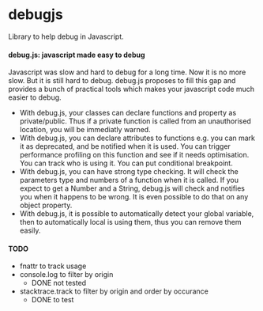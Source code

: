 debugjs
=======

Library to help debug in Javascript.


#### debug.js: javascript made easy to debug
Javascript was slow and hard to debug for a long time.
Now it is no more slow.
But it is still hard to debug. 
debug.js proposes to fill this gap
and provides a bunch of practical tools 
which makes your javascript code much easier to debug.

* With debug.js, your classes can declare functions and property as private/public.
Thus if a private function is called from an unauthorised location, you will 
be immediatly warned. 
* With debug.js, you can declare attributes to functions e.g.
you can mark it as deprecated, and 
be notified when it is used.
You can trigger performance profiling on this function and see if it needs optimisation.
You can track who is using it.
You can put conditional breakpoint.
* With debug.js, you can have strong type checking. 
It will check the parameters type and numbers of a function when it is called.
If you expect to get a Number and a String, debug.js will check and notifies
you when it happens to be wrong. 
It is even possible to do that on any object property.
* With debug.js, it is possible to automatically detect your global variable, then 
to automatically local is using them, thus you can remove them easily.






  
#### TODO
* fnattr to track usage
* console.log to filter by origin
  * DONE not tested
* stacktrace.track to filter by origin and order by occurance
  * DONE to test
